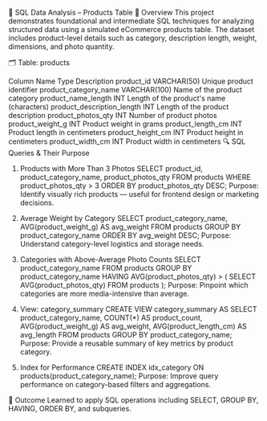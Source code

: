 📁 SQL Data Analysis – Products Table
🧠 Overview
This project demonstrates foundational and intermediate SQL techniques for analyzing structured data using a simulated eCommerce products table. The dataset includes product-level details such as category, description length, weight, dimensions, and photo quantity.

🗂️ Table: products

Column Name	Type	Description
product_id	VARCHAR(50)	Unique product identifier
product_category_name	VARCHAR(100)	Name of the product category
product_name_length	INT	Length of the product's name (characters)
product_description_length	INT	Length of the product description
product_photos_qty	INT	Number of product photos
product_weight_g	INT	Product weight in grams
product_length_cm	INT	Product length in centimeters
product_height_cm	INT	Product height in centimeters
product_width_cm	INT	Product width in centimeters
🔍 SQL Queries & Their Purpose
1. Products with More Than 3 Photos
SELECT product_id, product_category_name, product_photos_qty
FROM products
WHERE product_photos_qty > 3
ORDER BY product_photos_qty DESC;
Purpose: Identify visually rich products — useful for frontend design or marketing decisions.

2. Average Weight by Category
SELECT product_category_name, AVG(product_weight_g) AS avg_weight
FROM products
GROUP BY product_category_name
ORDER BY avg_weight DESC;
Purpose: Understand category-level logistics and storage needs.

3. Categories with Above-Average Photo Counts
SELECT product_category_name
FROM products
GROUP BY product_category_name
HAVING AVG(product_photos_qty) > (
    SELECT AVG(product_photos_qty) FROM products
);
Purpose: Pinpoint which categories are more media-intensive than average.

4. View: category_summary
CREATE VIEW category_summary AS
SELECT 
    product_category_name,
    COUNT(*) AS product_count,
    AVG(product_weight_g) AS avg_weight,
    AVG(product_length_cm) AS avg_length
FROM products
GROUP BY product_category_name;
Purpose: Provide a reusable summary of key metrics by product category.

5. Index for Performance
CREATE INDEX idx_category ON products(product_category_name);
Purpose: Improve query performance on category-based filters and aggregations.

📌 Outcome
Learned to apply SQL operations including SELECT, GROUP BY, HAVING, ORDER BY, and subqueries.

